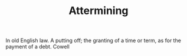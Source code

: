 ---
title: Attermining
letter: A
permalink: "/definitions/attermining.html"
body: In old English law. A putting off; the granting of a time or term, as for the
  payment of a debt. Cowell
published_at: '2018-07-07'
source: Black's Law Dictionary
layout: post
---